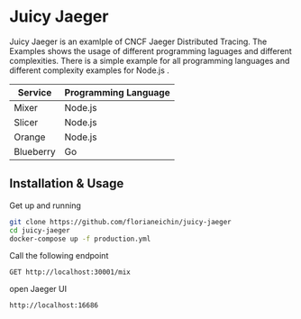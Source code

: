 # Juicy Jaeger
Juicy Jaeger is an examlple of CNCF Jaeger Distributed Tracing. The Examples shows the usage of different programming laguages and different complexities. There is a simple example for all programming languages and different complexity examples for Node.js .

 | Service | Programming Language |
---|---
Mixer | Node.js
Slicer | Node.js
Orange | Node.js
Blueberry | Go

## Installation & Usage
Get up and running
```bash
git clone https://github.com/florianeichin/juicy-jaeger
cd juicy-jaeger
docker-compose up -f production.yml
```

Call the following endpoint 
```
GET http://localhost:30001/mix
```

open Jaeger UI
```
http://localhost:16686
```